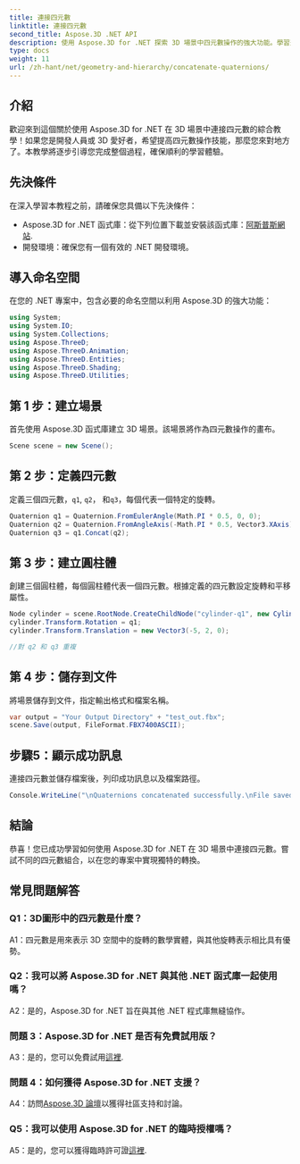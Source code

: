 ```yaml
---
title: 連接四元數
linktitle: 連接四元數
second_title: Aspose.3D .NET API
description: 使用 Aspose.3D for .NET 探索 3D 場景中四元數操作的強大功能。學習逐步連接四元數以實現身臨其境的轉換。
type: docs
weight: 11
url: /zh-hant/net/geometry-and-hierarchy/concatenate-quaternions/
---
```

## 介紹

歡迎來到這個關於使用 Aspose.3D for .NET 在 3D 場景中連接四元數的綜合教學！如果您是開發人員或 3D 愛好者，希望提高四元數操作技能，那麼您來對地方了。本教學將逐步引導您完成整個過程，確保順利的學習體驗。

## 先決條件

在深入學習本教程之前，請確保您具備以下先決條件：

-  Aspose.3D for .NET 函式庫：從下列位置下載並安裝該函式庫：[阿斯普斯網站](https://releases.aspose.com/3d/net/).
- 開發環境：確保您有一個有效的 .NET 開發環境。

## 導入命名空間

在您的 .NET 專案中，包含必要的命名空間以利用 Aspose.3D 的強大功能：

```csharp
using System;
using System.IO;
using System.Collections;
using Aspose.ThreeD;
using Aspose.ThreeD.Animation;
using Aspose.ThreeD.Entities;
using Aspose.ThreeD.Shading;
using Aspose.ThreeD.Utilities;
```

## 第 1 步：建立場景

首先使用 Aspose.3D 函式庫建立 3D 場景。該場景將作為四元數操作的畫布。

```csharp
Scene scene = new Scene();
```

## 第 2 步：定義四元數

定義三個四元數，`q1`, `q2`， 和`q3`，每個代表一個特定的旋轉。

```csharp
Quaternion q1 = Quaternion.FromEulerAngle(Math.PI * 0.5, 0, 0);
Quaternion q2 = Quaternion.FromAngleAxis(-Math.PI * 0.5, Vector3.XAxis);
Quaternion q3 = q1.Concat(q2);
```

## 第 3 步：建立圓柱體

創建三個圓柱體，每個圓柱體代表一個四元數。根據定義的四元數設定旋轉和平移屬性。

```csharp
Node cylinder = scene.RootNode.CreateChildNode("cylinder-q1", new Cylinder(0.1, 1, 2));
cylinder.Transform.Rotation = q1;
cylinder.Transform.Translation = new Vector3(-5, 2, 0);

//對 q2 和 q3 重複
```

## 第 4 步：儲存到文件

將場景儲存到文件，指定輸出格式和檔案名稱。

```csharp
var output = "Your Output Directory" + "test_out.fbx";
scene.Save(output, FileFormat.FBX7400ASCII);
```

## 步驟5：顯示成功訊息

連接四元數並儲存檔案後，列印成功訊息以及檔案路徑。

```csharp
Console.WriteLine("\nQuaternions concatenated successfully.\nFile saved at " + output);
```

## 結論

恭喜！您已成功學習如何使用 Aspose.3D for .NET 在 3D 場景中連接四元數。嘗試不同的四元數組合，以在您的專案中實現獨特的轉換。

## 常見問題解答

### Q1：3D圖形中的四元數是什麼？

A1：四元數是用來表示 3D 空間中的旋轉的數學實體，與其他旋轉表示相比具有優勢。

### Q2：我可以將 Aspose.3D for .NET 與其他 .NET 函式庫一起使用嗎？

A2：是的，Aspose.3D for .NET 旨在與其他 .NET 程式庫無縫協作。

### 問題 3：Aspose.3D for .NET 是否有免費試用版？

A3：是的，您可以免費試用[這裡](https://releases.aspose.com/).

### 問題 4：如何獲得 Aspose.3D for .NET 支援？

 A4：訪問[Aspose.3D 論壇](https://forum.aspose.com/c/3d/18)以獲得社區支持和討論。

### Q5：我可以使用 Aspose.3D for .NET 的臨時授權嗎？

 A5：是的，您可以獲得臨時許可證[這裡](https://purchase.aspose.com/temporary-license/).